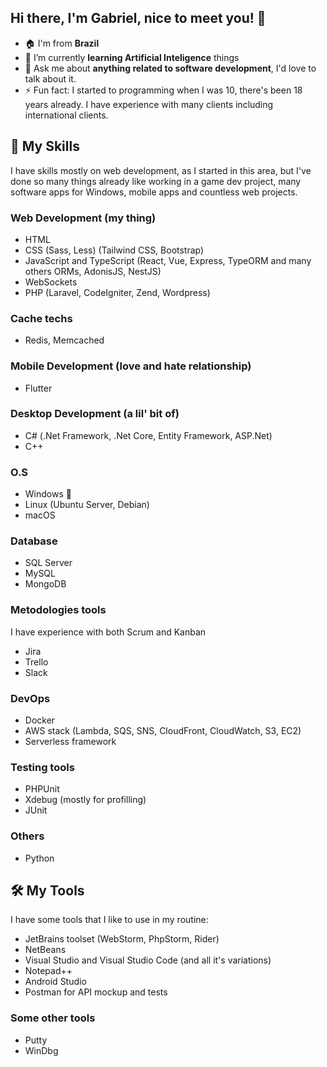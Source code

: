 ## Hi there, I'm Gabriel, nice to meet you! 👋
- 🏠 I'm from **Brazil**
- 🌱 I’m currently **learning Artificial Inteligence** things
- 💬 Ask me about **anything related to software development**, I'd love to talk about it.
- ⚡ Fun fact: I started to programming when I was 10, there's been 18 years already. I have experience with many clients including international clients.

## 🧠 My Skills
I have skills mostly on web development, as I started in this area, but I've done so many things already like working in a game dev project, many software apps for Windows, mobile apps and countless web projects.

### Web Development (my thing)
- HTML
- CSS (Sass, Less) (Tailwind CSS, Bootstrap)
- JavaScript and TypeScript (React, Vue, Express, TypeORM and many others ORMs, AdonisJS, NestJS)
- WebSockets
- PHP (Laravel, CodeIgniter, Zend, Wordpress)

### Cache techs
- Redis, Memcached
  
### Mobile Development (love and hate relationship)
- Flutter

### Desktop Development (a lil' bit of)
- C# (.Net Framework, .Net Core, Entity Framework, ASP.Net)
- C++

### O.S
- Windows 🤭
- Linux (Ubuntu Server, Debian)
- macOS

### Database
- SQL Server
- MySQL
- MongoDB

### Metodologies tools
I have experience with both Scrum and Kanban
- Jira
- Trello
- Slack

### DevOps
- Docker
- AWS stack (Lambda, SQS, SNS, CloudFront, CloudWatch, S3, EC2)
- Serverless framework

### Testing tools
- PHPUnit
- Xdebug (mostly for profilling)
- JUnit

### Others
- Python

## 🛠 My Tools
I have some tools that I like to use in my routine:
- JetBrains toolset (WebStorm, PhpStorm, Rider)
- NetBeans
- Visual Studio and Visual Studio Code (and all it's variations)
- Notepad++
- Android Studio
- Postman for API mockup and tests

### Some other tools
- Putty
- WinDbg
